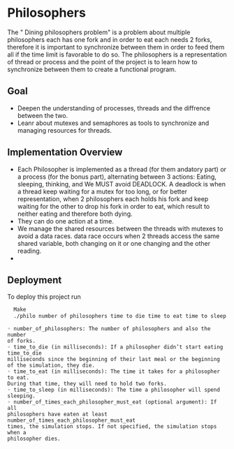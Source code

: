 # Philosophers

The " Dining philosophers problem" is a problem about multiple philosophers each has one fork and in order to eat each needs 2 forks, therefore it is important to synchronize between them in order to feed them all if the time limit is favorable to do so. The philosophers is a representation of thread or process and the point of the project is to learn how to synchronize between them to create a functional program.

## Goal

 - Deepen the understanding of processes, threads and the diffrence between the two.
 - Leanr about mutexes and semaphores as tools to synchronize and managing resources for threads.


## Implementation Overview

- Each Philosopher is implemented as a thread (for them andatory part) or a process (for the bonus part), alternating between 3 actions: Eating, sleeping, thinking, and We MUST avoid DEADLOCK.
      A deadlock is when a thread keep waiting for a mutex for too long, or for better representation, when 2 philosophers each holds his fork and keep waiting for the other to drop his fork in order to eat, which result to neither eating and therefore both dying.
- They can do one action at a time.
- We manage the shared resources between the threads with mutexes to avoid a data races.
      data race occurs when 2 threads access the same shared variable, both changing on it or one changing and the other reading.
- 
## Deployment

To deploy this project run

```bash
  Make
  ./philo number of philosophers time to die time to eat time to sleep number of time to eat(optional)
```
    ◦ number_of_philosophers: The number of philosophers and also the number
    of forks.
    ◦ time_to_die (in milliseconds): If a philosopher didn’t start eating time_to_die
    milliseconds since the beginning of their last meal or the beginning of the simulation, they die.
    ◦ time_to_eat (in milliseconds): The time it takes for a philosopher to eat.
    During that time, they will need to hold two forks.
    ◦ time_to_sleep (in milliseconds): The time a philosopher will spend sleeping.
    ◦ number_of_times_each_philosopher_must_eat (optional argument): If all
    philosophers have eaten at least number_of_times_each_philosopher_must_eat
    times, the simulation stops. If not specified, the simulation stops when a
    philosopher dies.
